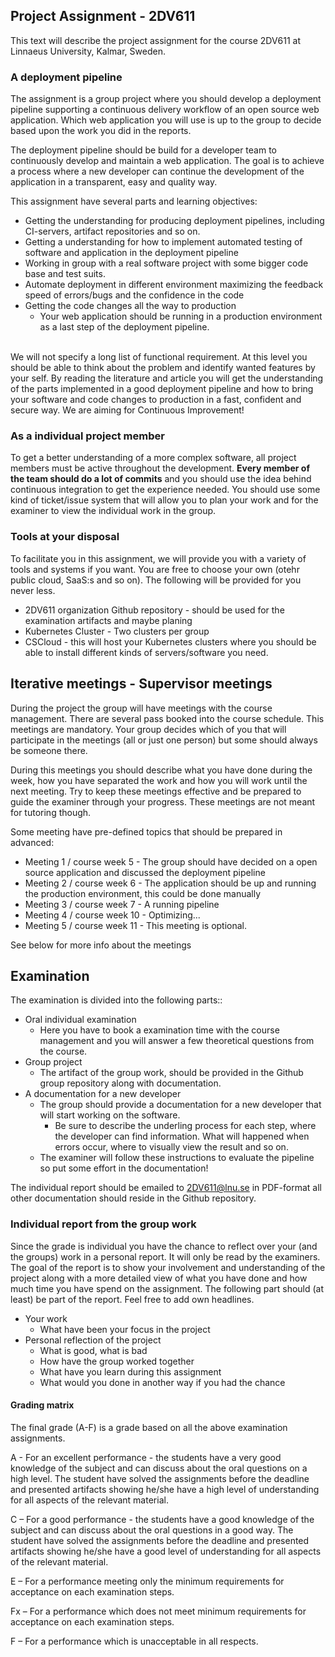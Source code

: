 ## Project Assignment - 2DV611

This text will describe the project assignment for the course 2DV611 at Linnaeus University, Kalmar, Sweden.

### A deployment pipeline

The assignment is a group project where you should develop a deployment pipeline supporting a continuous delivery workflow of an open source web application. Which web application you will use is up to the group to decide based upon the work you did in the reports.

The deployment pipeline should be build for a developer team to continuously develop and maintain a web application. The goal is to achieve a process where a new developer can continue the development of the application in a transparent, easy and quality way.

This assignment have several parts and learning objectives:

* Getting the understanding for producing deployment pipelines, including CI-servers, artifact repositories and so on.
* Getting a understanding for how to implement automated testing of software and application in the deployment pipeline
* Working in group with a real software project with some bigger code base and test suits. 
* Automate deployment in different environment maximizing the feedback speed of errors/bugs and the confidence in the code
* Getting the code changes all the way to production
  * Your web application should be running in a production environment as a last step of the deployment pipeline.

<br>
We will not specify a long list of functional requirement. At this level you should be able to think about the problem and identify wanted features by your self. By reading the literature and article you will get the understanding of the parts implemented in a good deployment pipeline and how to bring your software and code changes to production in a fast, confident and secure way.
We are aiming for Continuous Improvement!

### As a individual project member
To get a better understanding of a more complex software, all project members must be active throughout the development. **Every member of the team should do a lot of commits** and you should use the idea behind continuous integration to get the experience needed. You should use some kind of ticket/issue system that will allow you to plan your work and for the examiner to view the individual work in the group. 


### Tools at your disposal
To facilitate you in this assignment, we will provide you with a variety of tools and systems if you want. You are free to choose your own (otehr public cloud, SaaS:s and so on). The following will be provided for you never less.

* 2DV611 organization Github repository - should be used for the examination artifacts and maybe planing
* Kubernetes Cluster - Two clusters per group
* CSCloud - this will host your Kubernetes clusters where you should be able to install different kinds of servers/software you need.


## Iterative meetings - Supervisor meetings
During the project the group will have meetings with the course management. There are several pass booked into the course schedule. This meetings are mandatory. Your group decides which of you that will participate in the meetings (all or just one person) but some should always be someone there.

During this meetings you should describe what you have done during the week, how you have separated the work and how you will work until the next meeting. Try to keep these meetings effective and be prepared to guide the examiner through your progress. These meetings are not meant for tutoring though.

Some meeting have pre-defined topics that should be prepared in advanced:

* Meeting 1 / course week 5 - The group should have decided on a open source application and discussed the deployment pipeline
* Meeting 2 / course week 6 - The application should be up and running the production environment, this could be done manually
* Meeting 3 / course week 7 - A running pipeline
* Meeting 4 / course week 10 - Optimizing...
* Meeting 5 / course week 11 - This meeting is optional.

See below for more info about the meetings

## Examination
The examination is divided into the following parts::

* Oral individual examination
  * Here you have to book a examination time with the course management and you will answer a few theoretical questions from the course.
* Group project
  * The artifact of the group work, should be provided in the Github group repository along with documentation. 
* A documentation for a new developer
  * The group should provide a documentation for a new developer that will start working on the software.
    * Be sure to describe the underling process for each step, where the developer can find information. What will happened when errors occur, where to visually view the result and so on.
  * The examiner will follow these instructions to evaluate the pipeline so put some effort in the documentation!


The individual report should be emailed to 2DV611@lnu.se in PDF-format all other documentation should reside in the Github repository.

### Individual report from the group work

Since the grade is individual you have the chance to reflect over your (and the groups) work in a personal report. It will only be read by the examiners. The goal of the report is to show your involvement and understanding of the project along with a more detailed view of what you have done and how much time you have spend on the assignment. The following part should (at least) be part of the report. Feel free to add own headlines.

* Your work
  * What have been your focus in the project
* Personal reflection of the project
  * What is good, what is bad
  * How have the group worked together
  * What have you learn during this assignment
  * What would you done in another way if you had the chance


#### Grading matrix
The final grade (A-F) is a grade based on all the above examination assignments.

A - For an excellent performance - the students have a very good knowledge of the subject and can discuss about the oral questions on a high level. The student have solved the assignments before the deadline and presented artifacts showing he/she have a high level of understanding for all aspects of the relevant material.

C – For a good performance - the students have a good knowledge of the subject and can discuss about the oral questions in a good way. The student have solved the assignments before the deadline and presented artifacts showing he/she have a good level of understanding for all aspects of the relevant material.

E – For a performance meeting only the minimum requirements for acceptance on each examination steps.

Fx – For a performance which does not meet minimum requirements for acceptance on each examination steps.

F – For a performance which is unacceptable in all respects.
